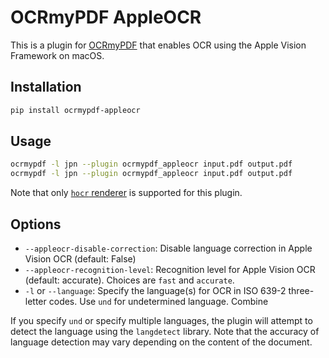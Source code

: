 # OCRmyPDF AppleOCR

This is a plugin for [OCRmyPDF](https://github.com/ocrmypdf/OCRmyPDF/) that enables OCR using the Apple Vision Framework on macOS.

## Installation

```bash
pip install ocrmypdf-appleocr
```

## Usage

```bash
ocrmypdf -l jpn --plugin ocrmypdf_appleocr input.pdf output.pdf
ocrmypdf -l jpn --plugin ocrmypdf_appleocr input.pdf output.pdf
```

Note that only [`hocr` renderer](https://ocrmypdf.readthedocs.io/en/latest/advanced.html#changing-the-pdf-renderer) is supported for this plugin.


## Options

- `--appleocr-disable-correction`: Disable language correction in Apple Vision OCR (default: False)
- `--appleocr-recognition-level`: Recognition level for Apple Vision OCR (default: accurate). Choices are `fast` and `accurate`.
- `-l` or `--language`: Specify the language(s) for OCR in ISO 639-2 three-letter codes. Use `und` for undetermined language. Combine

If you specify `und` or specify multiple languages, the plugin will attempt to detect the language using the `langdetect` library. Note that the accuracy of language detection may vary depending on the content of the document.